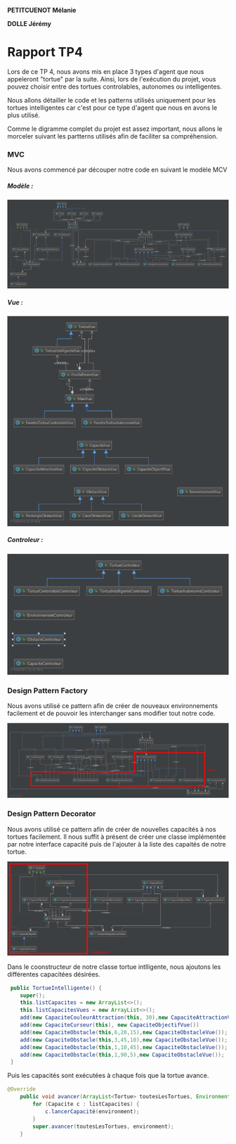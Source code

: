 **PETITCUENOT Mélanie**

**DOLLE Jérémy**

# Rapport TP4

Lors de ce TP 4, nous avons mis en place 3 types d'agent que nous appeleront "tortue"
par la suite. Ainsi, lors de l'exécution du projet, vous pouvez choisir entre
des tortues controlables, autonomes ou intelligentes.

Nous allons détailler le code et les patterns utilisés uniquement pour les tortues
intelligentes car c'est pour ce type d'agent que nous en avons le plus utilisé.

Comme le digramme complet du projet est assez important, nous allons le morceler 
suivant les partterns utilisés afin de faciliter sa compréhension.

### MVC

Nous avons commencé par découper notre code en suivant le modèle MCV

##### *Modèle :*

![alt text](images/modele.png)

##### *Vue :*

![alt text](images/vue.png)

##### *Controleur :*

![alt text](images/controleur.png)


### Design Pattern Factory

Nous avons utilisé ce pattern afin de créer de nouveaux environnements facilement et
de pouvoir les interchanger sans modifier tout notre code.

![alt text](images/factory.png)

### Design Pattern Decorator

Nous avons utilisé ce pattern afin de créer de nouvelles capacités à nos tortues facilement. Il nous suffit
à présent de créer une classe implémentée par notre interface capacité puis de l'ajouter à la liste des
capaités de notre tortue.

![alt text](images/decorateur.png)

Dans le coonstructeur de notre classe tortue intlligente, nous ajoutons les différentes capacitées désirées.

```java
 public TortueIntelligente() {
    super();
    this.listCapacites = new ArrayList<>();
    this.listCapacitesVues = new ArrayList<>();
    add(new CapaciteCouleurAttraction(this, 30),new CapaciteAttractionVue());
    add(new CapaciteCurseur(this), new CapaciteObjectifVue())
    add(new CapaciteObstacle(this,6,20,15),new CapaciteObstacleVue());
    add(new CapaciteObstacle(this,3,45,10),new CapaciteObstacleVue());
    add(new CapaciteObstacle(this,1,10,45),new CapaciteObstacleVue());
    add(new CapaciteObstacle(this,1,90,5),new CapaciteObstacleVue());
 }
```

Puis les capacités sont exécutées à chaque fois que la tortue avance.

```java
@Override
    public void avancer(ArrayList<Tortue> toutesLesTortues, Environment environment) {
        for (Capacite c : listCapacites) {
            c.lancerCapacité(environment);
        }
        super.avancer(toutesLesTortues, environment);
    }
```

